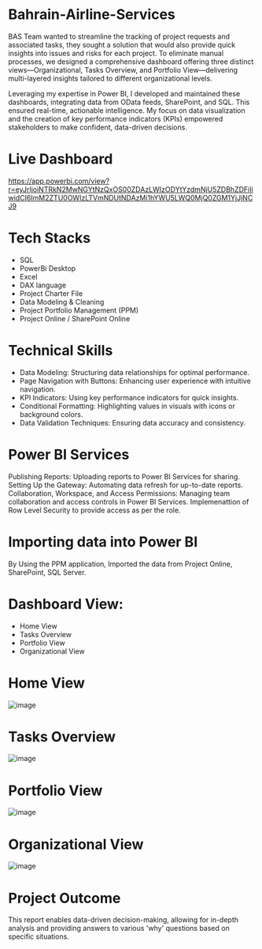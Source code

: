 # Bahrain-Airline-Services

BAS Team wanted to streamline the tracking of project requests and associated tasks, they sought a solution that would also provide quick insights into issues and risks for each project. To eliminate manual processes, we designed a comprehensive dashboard offering three distinct views—Organizational, Tasks Overview, and Portfolio View—delivering multi-layered insights tailored to different organizational levels.

Leveraging my expertise in Power BI, I developed and maintained these dashboards, integrating data from OData feeds, SharePoint, and SQL. This ensured real-time, actionable intelligence. My focus on data visualization and the creation of key performance indicators (KPIs) empowered stakeholders to make confident, data-driven decisions.

# Live Dashboard
https://app.powerbi.com/view?r=eyJrIjoiNTRkN2MwNGYtNzQxOS00ZDAzLWIzODYtYzdmNjU5ZDBhZDFiIiwidCI6ImM2ZTU0OWIzLTVmNDUtNDAzMi1hYWU5LWQ0MjQ0ZGM1YjJjNCJ9

# Tech Stacks
* SQL
* PowerBi Desktop
* Excel
* DAX language
* Project Charter File
* Data Modeling & Cleaning
* Project Portfolio Management (PPM)
* Project Online / SharePoint Online

# Technical Skills

* Data Modeling: Structuring data relationships for optimal performance.
* Page Navigation with Buttons: Enhancing user experience with intuitive navigation.
* KPI Indicators: Using key performance indicators for quick insights.
* Conditional Formatting: Highlighting values in visuals with icons or background colors.
* Data Validation Techniques: Ensuring data accuracy and consistency.

# Power BI Services
Publishing Reports: Uploading reports to Power BI Services for sharing.
Setting Up the Gateway: Automating data refresh for up-to-date reports.
Collaboration, Workspace, and Access Permissions: Managing team collaboration and access controls in Power BI Services.
Implemenattion of Row Level Security to provide access as per the role.

# Importing data into Power BI
By Using the PPM application, Imported the data from Project Online, SharePoint, SQL Server. 

# Dashboard View:
* Home View
* Tasks Overview
* Portfolio View
* Organizational View

# Home View
![image](https://github.com/user-attachments/assets/5c02d43a-daf6-4e28-b6a5-91bb9e0a5ef0)

# Tasks Overview
![image](https://github.com/user-attachments/assets/b114bd59-fae6-4499-a7db-999318bd5551)

# Portfolio View
![image](https://github.com/user-attachments/assets/bc16bac7-0252-4c76-96b0-98621897e357)

# Organizational View
![image](https://github.com/user-attachments/assets/1667d1e7-74ba-46d8-90f6-8b501fe7e3cb)


# Project Outcome
This report enables data-driven decision-making, allowing for in-depth analysis and providing answers to various 'why' questions based on specific situations.




  
